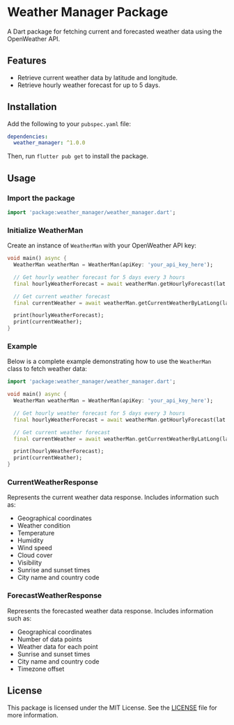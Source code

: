 # Weather Manager Package

A Dart package for fetching current and forecasted weather data using the OpenWeather API.

## Features

- Retrieve current weather data by latitude and longitude.
- Retrieve hourly weather forecast for up to 5 days.

## Installation

Add the following to your `pubspec.yaml` file:

```yaml
dependencies:
  weather_manager: ^1.0.0
```

Then, run `flutter pub get` to install the package.

## Usage

### Import the package

```dart
import 'package:weather_manager/weather_manager.dart';
```

### Initialize WeatherMan

Create an instance of `WeatherMan` with your OpenWeather API key:

```dart
void main() async {
  WeatherMan weatherMan = WeatherMan(apiKey: 'your_api_key_here');

  // Get hourly weather forecast for 5 days every 3 hours
  final hourlyWeatherForecast = await weatherMan.getHourlyForecast(lat: 26.9287, long: 80.9335);

  // Get current weather forecast
  final currentWeather = await weatherMan.getCurrentWeatherByLatLong(lat: 26.9287, long: 80.9335);

  print(hourlyWeatherForecast);
  print(currentWeather);
}
```

### Example

Below is a complete example demonstrating how to use the `WeatherMan` class to fetch weather data:

```dart
import 'package:weather_manager/weather_manager.dart';

void main() async {
  WeatherMan weatherMan = WeatherMan(apiKey: 'your_api_key_here');

  // Get hourly weather forecast for 5 days every 3 hours
  final hourlyWeatherForecast = await weatherMan.getHourlyForecast(lat: 26.9287, long: 80.9335);

  // Get current weather forecast
  final currentWeather = await weatherMan.getCurrentWeatherByLatLong(lat: 26.9287, long: 80.9335);

  print(hourlyWeatherForecast);
  print(currentWeather);
}
```

### CurrentWeatherResponse

Represents the current weather data response. Includes information such as:

- Geographical coordinates
- Weather condition
- Temperature
- Humidity
- Wind speed
- Cloud cover
- Visibility
- Sunrise and sunset times
- City name and country code

### ForecastWeatherResponse

Represents the forecasted weather data response. Includes information such as:

- Geographical coordinates
- Number of data points
- Weather data for each point
- Sunrise and sunset times
- City name and country code
- Timezone offset

## License

This package is licensed under the MIT License. See the [LICENSE](LICENSE) file for more information.